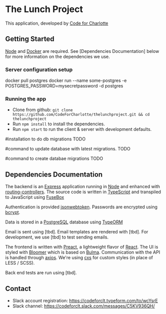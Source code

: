 # The Lunch Project
This application, developed by [Code for Charlotte]
## Getting Started
[Node] and [Docker] are required.
See [Dependencies Documentation] below for more information on the dependencies we use.

### Server configuration setup
docker pull postgres
docker run --name some-postgres -e POSTGRES_PASSWORD=mysecretpassword -d postgres

### Running the app

* Clone from github: `git clone https://github.com/CodeForCharlotte/thelunchproject.git && cd thelunchproject`
* Run `npm install` to install the dependencies.
* Run `npm start` to run the client & server with development defaults.

#installation to do db migrations
TODO

#command to update database with latest migrations.
TODO

#command to create databae migrations
TODO

## Dependencies Documentation

The backend is an [Express] application running in [Node] and enhanced with [routing-controllers]. The source code is written in [TypeScript] and transpiled to JavaScript using [FuseBox]

Authentication is provided [jsonwebtoken]. Passwords are encrypted using [bcrypt].

Data is stored in a [PostgreSQL] database using [TypeORM]


Email is sent using [tbd]. Email templates are rendered with
[tbd]. For development, we use [tbd] to test sending
emails.

The frontend is written with [Preact], a lightweight flavor of [React].  The UI is styled with [Bloomer] which is based on [Bulma].  Communication with the API is handled through [axios]. We're using [cxs] for custom styles (in place of LESS / SCSS).

Back end tests are run using [tbd].

[Code for Charlotte]: http://www.codeforcharlotte.org/
[Node]: https://nodejs.org/en/docs/
[Docker]: https://www.docker.com
[Express]: https://expressjs.com/en/4x/api.html
[routing-controllers]: https://github.com/pleerock/routing-controllers
[jsonwebtoken]: https://github.com/auth0/node-jsonwebtoken
[bcrypt]: https://en.wikipedia.org/wiki/Bcrypt
[TypeScript]: https://www.typescriptlang.org
[FuseBox]: http://fuse-box.org/
[PostgreSQL]: https://www.postgresql.org/
[TypeORM]: https://github.com/typeorm/typeorm

[Preact]: https://preactjs.com/
[React]: https://facebook.github.io/react/
[Bulma]: http://bulma.io/
[Bloomer]: https://bloomer.js.org
[axios]: https://github.com/mzabriskie/axios
[cxs]: https://github.com/jxnblk/cxs

## Contact

* Slack account registration: https://codeforclt.typeform.com/to/wcYsrE
* Slack channel: https://codeforclt.slack.com/messages/C5KV936QH/
